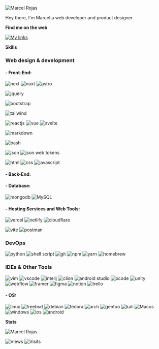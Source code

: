 ![Marcel Rojas](https://raw.githubusercontent.com/marcelrojas/marcelrojas/master/ryomen-sukuna.png)


Hey there, I'm Marcel a web developer and product designer.


<b>Find me on the web</b>

[![My links](https://img.shields.io/badge/behance?style=for-the-badge&logo=behance&logoColor=white)](https://bento.me/marcelrojas)


<b>Skills</b>

### Web design & development

#### - Front-End:

![next](https://img.shields.io/badge/next.js-000000?style=for-the-badge&logo=next.js&logoColor=white)
![nuxt](https://img.shields.io/badge/nuxt.js-00DC82?style=for-the-badge&logo=nuxt.js&logoColor=white)
![astro](https://img.shields.io/badge/astro-BC52EE?style=for-the-badge&logo=astro&logoColor=white)

![jquery](https://img.shields.io/badge/jquery-grey?style=for-the-badge&logo=jquery&logoColor=white)

![bootstrap](https://img.shields.io/badge/-bootstrap-563D7C?style=for-the-badge&logo=bootstrap&logoColor=white)

![tailwind](https://img.shields.io/badge/tailwindcss-06B6D4?style=for-the-badge&logo=tailwindcss&logoColor=white)

![reactjs](https://img.shields.io/badge/-reactjs-61DAFB?style=for-the-badge&logo=react&logoColor=black)
![vue](https://img.shields.io/badge/vue.js-35495E?style=for-the-badge&logo=vue.js&logoColor=white)
![svelte](https://img.shields.io/badge/svelte-FF3E00?style=for-the-badge&logo=svelte&logoColor=white)

![markdown](https://img.shields.io/badge/markdown-000000?style=for-the-badge&logo=markdown&logoColor=white)


![bash](https://img.shields.io/badge/bash-4EAA25?style=for-the-badge&labelColor=4EAA25&logo=gnu-bash&logoColor=white)


![json](https://img.shields.io/badge/json-323330?style=for-the-badge&logo=json&logoColor=white)
![json web tokens](https://img.shields.io/badge/json_web_tokens-323330?style=for-the-badge&logo=json-web-tokens&logoColor=white)


![html](https://img.shields.io/badge/html-E34F26?style=for-the-badge&logo=html5&logoColor=white)
![css](https://img.shields.io/badge/css-1572B6?style=for-the-badge&logo=css3&logoColor=white)
![javascript](https://img.shields.io/badge/javascript-F7DF1E?style=for-the-badge&logo=javascript&logoColor=black)

#### - Back-End:


#### - Database:
![mongodb](https://img.shields.io/badge/mongodb-4EA94B?style=for-the-badge&logo=mongodb&logoColor=white)
![MySQL](https://img.shields.io/badge/MySQL-005C84?style=for-the-badge&logo=mysql&logoColor=white)

#### - Hosting Services and Web Tools:

![vercel](https://img.shields.io/badge/vercel-000000?style=for-the-badge&logo=vercel&logoColor=white)
![netlify](https://img.shields.io/badge/netlify-00C7B7?style=for-the-badge&logo=netlify&logoColor=white)
![cloudflare](https://img.shields.io/badge/cloudflare-F38020?style=for-the-badge&logo=cloudflare&logoColor=white)

![vite](https://img.shields.io/badge/vite-646CFF?style=for-the-badge&logo=vite&logoColor=white)
![postman](https://img.shields.io/badge/postman-FF6C37?style=for-the-badge&logo=postman&logoColor=white)


### DevOps

![python](https://img.shields.io/badge/python-14354C?style=for-the-badge&logo=python&logoColor=white)
![shell script](https://img.shields.io/badge/shell_script-121011?style=for-the-badge&logo=gnu-bash&logoColor=white)
![git](https://img.shields.io/badge/Git-E44C30?style=for-the-badge&logo=git&logoColor=white)
![npm](https://img.shields.io/badge/npm-CB3837?style=for-the-badge&logo=npm&logoColor=white)
![yarn](https://img.shields.io/badge/yarn-2C8EBB?style=for-the-badge&logo=yarn&logoColor=white)
![homebrew](https://img.shields.io/badge/homebrew-FBB040?style=for-the-badge&logo=homebrew&logoColor=black)


### IDEs & Other Tools

![vim](https://img.shields.io/badge/vim-019733?style=for-the-badge&logo=vim&logoColor=white)
![vscode](https://img.shields.io/badge/visual_studio_code-0078D4?style=for-the-badge&logo=visual%20studio%20code&logoColor=white)
![intelij](https://img.shields.io/badge/intellij_idea-000000.svg?style=for-the-badge&logo=intellij-idea&logoColor=white)
![clion](https://img.shields.io/badge/clion-000000?style=for-the-badge&logo=clion&logoColor=white)
![android studio](https://img.shields.io/badge/Android_Studio-3DDC84?style=for-the-badge&logo=android-studio&logoColor=white)
![xcode](https://img.shields.io/badge/Xcode-007ACC?style=for-the-badge&logo=Xcode&logoColor=white)
![unity](https://img.shields.io/badge/unity-000000?style=for-the-badge&logo=unity&logoColor=white)
![webflow](https://img.shields.io/badge/webflow-146EF5?style=for-the-badge&logo=webflow&logoColor=white)
![framer](https://img.shields.io/badge/framer-0055FF?style=for-the-badge&logo=framer&logoColor=white)
![figma](https://img.shields.io/badge/figma-F24E1E?style=for-the-badge&logo=figma&logoColor=white)
![notion](https://img.shields.io/badge/notion-000000?style=for-the-badge&logo=notion&logoColor=white)
![trello](https://img.shields.io/badge/trello-0052CC?style=for-the-badge&logo=trello&logoColor=white)

#### - OS:

![linux](https://img.shields.io/badge/linux-FCC624?style=for-the-badge&logo=linux&logoColor=black)
![freebsd](https://img.shields.io/badge/freebsd-AB2B28?style=for-the-badge&logo=freebsd&logoColor=white)
![debian](https://img.shields.io/badge/debian-A81D33?style=for-the-badge&logo=debian&logoColor=white)
![fedora](https://img.shields.io/badge/fedora-294172?style=for-the-badge&logo=fedora&logoColor=white)
![arch](https://img.shields.io/badge/arch_linux-1793D1?style=for-the-badge&logo=arch-linux&logoColor=white)
![gentoo](https://img.shields.io/badge/gentoo-54487A?style=for-the-badge&logo=gentoo&logoColor=white)
![kali](https://img.shields.io/badge/kali_linux-557C94?style=for-the-badge&logo=kali-linux&logoColor=white)
![Macos](https://img.shields.io/badge/Mac_OS-999999?style=for-the-badge&logo=macos&logoColor=white)
![windows](https://img.shields.io/badge/windows-0078D4?style=for-the-badge&logo=windows&logoColor=white)
![ios](https://img.shields.io/badge/iOS-000000?style=for-the-badge&logo=ios&logoColor=white)
![android](https://img.shields.io/badge/android-3DDC84?style=for-the-badge&logo=android&logoColor=white)


<b>Stats</b>

<img align="center" src="https://readmestats.999857.xyz/api?username=marcelrojas&show_icons=true&locale=en&theme=tokyonight" alt="Marcel Rojas">

![Views](https://komarev.com/ghpvc/?username=marcelrojas&style=flat-square&label=Views)
![Visits](https://badges.pufler.dev/visits/marcelrojas/marcelrojas?style=flat-square&logo=github&color=black)